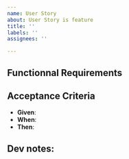 ```yaml
---
name: User Story
about: User Story is feature
title: ''
labels: ''
assignees: ''

---
```


## Functionnal Requirements 

## Acceptance Criteria 
- **Given**: 
- **When**: 
- **Then**: 

## Dev notes:
